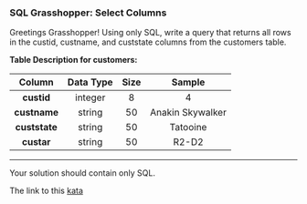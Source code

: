 ### SQL Grasshopper: Select Columns

Greetings Grasshopper! Using only SQL, write a query that returns all rows in the custid, custname, and custstate columns from the customers table.

**Table Description for customers:**

Column|Data Type|Size|Sample
   :-:|      :-:| :-:|:-:
**custid**|	integer|	8|	4
**custname**|	string|	50|	Anakin Skywalker
**custstate**|	string|	50|	Tatooine
**custar**|	string|	50|	R2-D2  

---
Your solution should contain only SQL.  

The link to this [kata](https://www.codewars.com/kata/sql-grasshopper-select-columns/sql)
